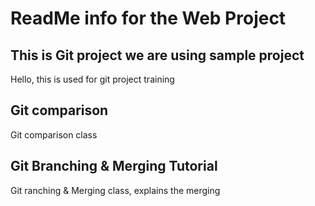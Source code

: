 # ReadMe info for the Web Project

## This is Git project we are using sample project
Hello, this is used for git project training

## Git comparison
Git comparison class


## Git Branching & Merging Tutorial
Git ranching & Merging class, explains the merging